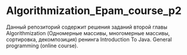 # Algorithmization_Epam_course_p2

Данный репозиторий содержит решения заданий второй главы Algorithmization (Одномерные массивы, многомерные массивы, сортировка, 
декомпозиция) ренинга Introduction To Java. General programming (online course).
